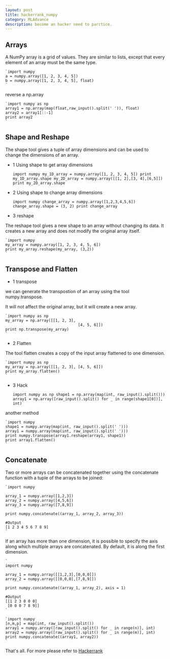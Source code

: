 ```yaml
---
layout: post
title: hackerrank_numpy
category: MLAdvance
description: become an hacker need to parctice.
---
```


## Arrays

A NumPy array is a grid of values. They are similar to lists, except that every element of an array must be the same type.

    `import numpy
    a = numpy.array([1, 2, 3, 4, 5])
    b = numpy.array([1, 2, 3, 4, 5], float)
    `

reverse a np.array

    `import numpy as np
    array1 = np.array(map(float,raw_input().split(' ')), float)
    array2 = array1[::-1]
    print array2
    `

## Shape and Reshape

The shape tool gives a tuple of array dimensions and can be used to change the dimensions of an array.

* 1 Using shape to get array dimensions



    `import numpy
    my_1D_array = numpy.array([1, 2, 3, 4, 5])
    print my_1D_array.shape
    my_2D_array = numpy.array([[1, 2],[3, 4],[6,5]])
    print my_2D_array.shape
    `

* 2 Using shape to change array dimensions



    `import numpy
    change_array = numpy.array([1,2,3,4,5,6])
    change_array.shape = (3, 2)
    print change_array
    `

* 3 reshape

The reshape tool gives a new shape to an array without changing its data. It creates a new array and does not modify the original array itself.

    `import numpy
    my_array = numpy.array([1, 2, 3, 4, 5, 6])
    print my_array.reshape(my_array, (3,2))
    `

## Transpose and Flatten

* 1 transpose

we can generate the transpostion of an array using the tool numpy.transpose.

It will not affect the original array, but it will create a new array.

    `import numpy as np
    my_array = np.array([[1, 2, 3],
                                    [4, 5, 6]])
    print np.transpose(my_array)
    `

* 2 Flatten

The tool flatten creates a copy of the input array flattened to one dimension.

    `import numpy as np
    my_array = np.array([[1, 2, 3], [4, 5, 6]])
    print my_array.flatten()
    `

* 3 Hack



    `import numpy as np
    shape1 = np.array(map(int, raw_input().split()))
    array1 = np.array([raw_input().split() for _ in range(shape1[0])], int)
    `

another method

    `import numpy
    shape1 = numpy.array(map(int, raw_input().split(' ')))
    array1 = numpy.array(map(int, raw_input().split(' ')))
    print numpy.transpose(array1.reshape(array1, shape1))
    print array1.flatten()
    `

## Concatenate

Two or more arrays can be concatenated together using the concatenate function with a tuple of the arrays to be joined:

    `import numpy

    array_1 = numpy.array([1,2,3])
    array_2 = numpy.array([4,5,6])
    array_3 = numpy.array([7,8,9])

    print numpy.concatenate((array_1, array_2, array_3))

    #Output
    [1 2 3 4 5 6 7 8 9]
    `

If an array has more than one dimension, it is possible to specify the axis along which multiple arrays are concatenated. By default, it is along the first dimension.

    `
    import numpy

    array_1 = numpy.array([[1,2,3],[0,0,0]])
    array_2 = numpy.array([[0,0,0],[7,8,9]])

    print numpy.concatenate((array_1, array_2), axis = 1)

    #Output
    [[1 2 3 0 0 0]
     [0 0 0 7 8 9]]
    `

    `import numpy
    [n,m,p] = map(int, raw_input().split())
    array1 = numpy.array([raw_input().split() for _ in range(n)], int)
    array2 = numpy.array([raw_input().split() for _ in range(m)], int)
    print numpy.concatenate((array1, array2))
    `

That's all. For more please refer to [Hackerrank](https://www.hackerrank.com/challenges/np-zeros-and-ones?h_r=next-challenge&h_v=zen)
